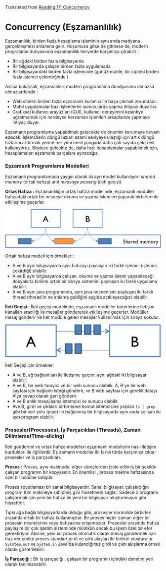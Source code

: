 
Transleted from [Reading 17: Concurrency](http://web.mit.edu/6.005/www/fa14/claşses/17-concurrency/)

# Concurrency (Eşzamanlılık)

Eşzamanlılık, birden fazla hesaplama işleminin aynı anda medyana gerçekleşmesi anlamına gelir. Hoşumuza gitse de gitmese de, modern progralama dünyasında eşzamanlılık heryerde karşımıza çıkabilir :

- Bir ağdaki birden fazla bilgisayarda
- Bir bilgisayarda çalışan birden fazla uygulamada
- Bir bilgisayardaki birden fazla işlemcide (günüzmüzde, bir cipteki birden fazla işlemci çekirdeğinde )

Aslına bakarsak, eşzamanlılık modern programlama dündyasının olmazsa olmazlardandır :

- Web siteleri birden fazla eşzamanlı kullanıcı ile başa çıkmak zorundadır.
- Mobil uygulamalar bazı işlemlerini sunucularda yapma ihtiyacı duyarlar.
- Grafiksel kullanıcı arayüzları (GUI), kullanıcı deneyimini kesintiye uğratmamak için nerdeyse herzaman işlemleri arkaplanda yapmaya ihtiyaç duyar.

Eşzamanlı programlama yapabilmek gelecekte de önemini korumaya devam edecek. İşlemcilerin döngü hızları azami seviyeye ulaştığı için artık döngü hızlarını arttırmak yerine
her yeni nesil yongada daha çok sayıda çekirdek kullanıyoruz. Böylece gelcekte de, daha hızlı hesaplamalar yapabilmek için, hesaplamaları eşzamanlı parçalara ayıracağız.

### Eşzamanlı Programlama Modelleri

Eşzamanlı programlamada yaygın olarak iki ayrı model kullanılıyor: *shared memory* (ortak hafıza) and *message passing* (ileti geçişi)

**Ortak Hafıza :** Eşzamanlılığın ortak hafıza modelinde, eşzamanlı modüller hafızadaki ortak bir nesneye okuma ve yazma işlemleri yaparak birbirleri ile etkileşime geçerler.

![Shared-Memory](shared-memory.png)

Ortak hafıza modeli için örnekler :

- A ve B aynı bilgisayarda aynı hafızayı paylaşan iki farklı işlemci (işlemci çekirdiği) olabilir.
- A ve B aynı bilgisayarda çalışan, okuma ve yazma işlemi yapabileceği dosyalarla birlikte ortak bir dosya sistemini paylaşan iki farklı uygulama olabilir.
- A ve B aynı java programında, aynı java nesnenisini paylaşan iki farklı thread (thread'in ne anlama geldiğini aşgida açıklayacağız) olabilir.

**İleti Geçişi :** İleti geçişi modelinde, eşzamanlı modüller birbirlerine iletişim kanalları aracılığı ile mesajlar  göndererek etkileşime geçerler. Modüller mesaj gönderir ve her modüle gelen mesajlar kullanılmak için sıraya sokulur.

![Message-Passing](message-passing.png)

İleti Geçişi için örnekler:

- A ve B, ağ bağlantıları ile iletişime geçen, aynı ağdaki iki bilgisayar olabilir.
- A ve B, bır web tarayıcı ve bir web sunucu olabilir. A, B'ye bir web sayfası için bağlantı isteği gönderir, ve B web sayfası için gerekli datayı A'ya cevap olarak geri gönderir.
- A ve B anlık mesajlaşma istemcisi ve sunucu olabilir.
- Ave B, girdi ve çıktıları birbirlerine komut istemcisine yazılan `ls | grep` gibi bir veri yolu (pipe) ile bağlanmış bir bilgisayarda aynı anda çalışan iki ayrı program olabilir. 

### Prosesler(Processes), İş Parçacıkları (Threads), Zaman Dilimleme(Time-slicing)

İleti gönderimi ve ortak hafıza modelleri eşzamanlı modullerin nasıl iletişim kurdukları ile ilgililerdir. Eş zamanlı moduller iki farklı türde karşımıza çıkar: prosesler ve iş parçacıkları.

**Proses :** Proses, aynı makinede, diğer süreçlerden izole edilmiş bir şekilde çalışan programın bir kopyasıdır. En önemlisi , proses makine hafızasında özel bir bölüme sahiptir.

Proses soyutlaması bir sanal bilgisayardır. Sanal bilgisayar, çalıştırdığın program tüm makineye sahipmiş gibi hissetmeni sağlar. Sadece o programı çalıştırmak için yeni bir hafıza ile yeni bir bilgisayar oluşturmuşun gibi hissettirir.

Tıpkı ağa bağla bilgisayarlarda olduğu gibi, prosesler normalde birbirleri arasında ortak bir hafıza kullanmazlar. Bir proses hiçbir zaman diğer bir prosesin nesnelerine veya hafızasına erişemezler. Prosesler arasında hafıza paylaşım bir çok işletim sisteminde mümkün ancak bu işlem özel bir efor gerektiriyor. Aksine, yeni bir proses otomatik olarak mesaj göndermek için hazırdır çünkü proses standart girdi ve çıktı akışları ile birlikte oluşturulur. `Sysmtem.out` ve `System.in` Java'da kulandığımız girdi ve çıktı akışlarına örnek olarak gösterilebilir.

**İş Parçacığı :** Bir iş parçacığı , çalışan bir programın içindeki denetim yeri olarak tanımlanabilir. 


